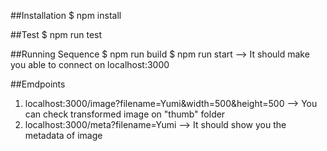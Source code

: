 ##Installation
$ npm install

##Test
$ npm run test

##Running Sequence
$ npm run build
$ npm run start
--> It should make you able to connect on localhost:3000

##Emdpoints
1. localhost:3000/image?filename=Yumi&width=500&height=500
--> You can check transformed image on "thumb" folder
2. localhost:3000/meta?filename=Yumi
--> It should show you the metadata of image

